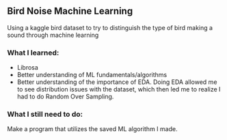 ## Bird Noise Machine Learning
Using a kaggle bird dataset to try to distinguish the type of bird making a sound through machine learning

### What I learned:
* Librosa
* Better understanding of ML fundamentals/algorithms
* Better understanding of the importance of EDA. Doing EDA allowed me to see distribution issues with the dataset, which then led me to realize I had to do Random Over Sampling.

### What I still need to do:
Make a program that utilizes the saved ML algorithm I made. 
